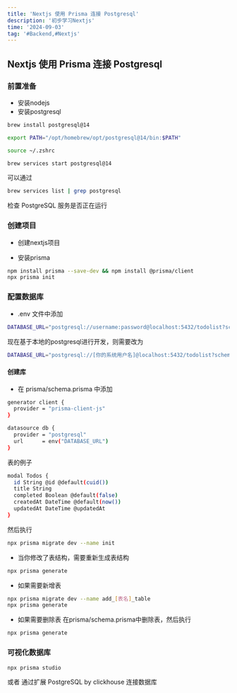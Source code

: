 ```yaml
---
title: 'Nextjs 使用 Prisma 连接 Postgresql'
description: '初步学习Nextjs' 
time: '2024-09-03'
tag: '#Backend,#Nextjs'
--- 
```

 

## Nextjs 使用 Prisma 连接 Postgresql

### 前置准备

- 安装nodejs
- 安装postgresql

```bash
brew install postgresql@14

export PATH="/opt/homebrew/opt/postgresql@14/bin:$PATH"

source ~/.zshrc

brew services start postgresql@14
```

可以通过
```bash
brew services list | grep postgresql
```
检查 PostgreSQL 服务是否正在运行



### 创建项目

- 创建nextjs项目

- 安装prisma

```bash
npm install prisma --save-dev && npm install @prisma/client
npx prisma init
```

### 配置数据库

- .env 文件中添加
```bash
DATABASE_URL="postgresql://username:password@localhost:5432/todolist?schema=public"
```
现在基于本地的postgresql进行开发，则需要改为

```bash
DATABASE_URL="postgresql://[你的系统用户名]@localhost:5432/todolist?schema=public"
```

#### 创建库
- 在 prisma/schema.prisma 中添加
```bash
generator client {
  provider = "prisma-client-js"
}

datasource db {
  provider = "postgresql"
  url      = env("DATABASE_URL")
}
```
表的例子
```bash
modal Todos {
  id String @id @default(cuid())
  title String
  completed Boolean @default(false)
  createdAt DateTime @default(now())
  updatedAt DateTime @updatedAt
}
```

然后执行
```bash
npx prisma migrate dev --name init
```

- 当你修改了表结构，需要重新生成表结构
```bash
npx prisma generate
```

- 如果需要新增表
```bash
npx prisma migrate dev --name add_[表名]_table
npx prisma generate
```

- 如果需要删除表
在prisma/schema.prisma中删除表，然后执行
```bash
npx prisma generate
```

### 可视化数据库
```bash
npx prisma studio
```

或者 通过扩展 PostgreSQL by clickhouse 连接数据库


<!-- 

- 通过bash安装 postgres 
```bash


DATABASE_URL="postgresql://localhost:5432/todolist?schema=public"
DATABASE_URL="postgresql://yourusername:yourpassword@localhost:5432/todolist?schema=public"
DATABASE_URL="postgresql://[你的系统用户名]@localhost:5432/todolist?schema=public"
npx prisma db push 
``` -->
 

<!-- ## 记录学习使用Docker

创建 PostgreSQL 实例

文件根目录下创建 `docker-compose.yml` 文件

```yaml
# docker-compose.yml
version: '3.1'
services:
  db:
    image: postgres
    volumes:
       - ./postgres:/var/lib/postgresql/data
    restart: always
    ports:
      - 5432:5432
    environment:
      - POSTGRES_USER=myuser
      - POSTGRES_PASSWORD=mypassword

  adminer:
    image: adminer
    restart: always
    ports:
      - 8080:8080
```

一个是 postgres 对应 5432 端口，volumes 卷代表文件映射，将容器中的数据库映射到当前主机，避免容器服务销毁的时候数据库丢失。

另一个 adminer 是一个轻量的数据库管理客户端，支持多种关系型数据库，启动在 8080 端口。

保证端口不被占用的同时还需要将 Docker 打开

```bash
docker-compose up -d
```
 -->
